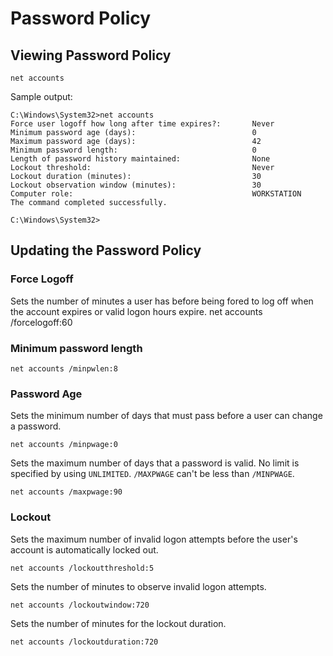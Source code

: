 # Password Policy

## Viewing Password Policy
    net accounts

Sample output:

    C:\Windows\System32>net accounts
    Force user logoff how long after time expires?:       Never
    Minimum password age (days):                          0
    Maximum password age (days):                          42
    Minimum password length:                              0
    Length of password history maintained:                None
    Lockout threshold:                                    Never
    Lockout duration (minutes):                           30
    Lockout observation window (minutes):                 30
    Computer role:                                        WORKSTATION
    The command completed successfully.

    C:\Windows\System32>

## Updating the Password Policy

### Force Logoff
Sets the number of minutes a user has before being fored to log off when the account expires or valid logon hours expire.
    net accounts /forcelogoff:60

### Minimum password length
    net accounts /minpwlen:8

### Password Age
Sets the minimum number of days that must pass before a user can change a password.

    net accounts /minpwage:0
    
Sets the maximum number of days that a password is valid. No limit is specified by using `UNLIMITED`. `/MAXPWAGE` can't be less than `/MINPWAGE`.

    net accounts /maxpwage:90
    
### Lockout
Sets the maximum number of invalid logon attempts before the user's account is automatically locked out.

    net accounts /lockoutthreshold:5
    
Sets the number of minutes to observe invalid logon attempts.

    net accounts /lockoutwindow:720

Sets the number of minutes for the lockout duration.

    net accounts /lockoutduration:720


